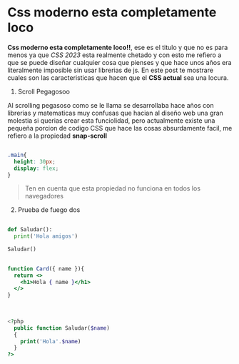 <Tags>
  <Badge title="html" tag="html"/>
  <Badge title="css" tag="css"/>
  <Badge title="tailwind" tag="tailwind"/>
</Tags>

# Css moderno esta completamente loco

<Author text="Updated: March 22, 24">

**Css moderno esta completamente loco!!**, ese es el titulo y que no es para menos ya que *CSS 2023* esta realmente chetado y con esto me refiero a que se puede diseñar cualquier cosa que pienses y que hace unos años era literalmente imposible sin usar librerias de js. En este post te mostrare cuales son las caracteristicas que hacen que el **CSS actual** sea una locura.

1. Scroll Pegagosoo

Al scrolling pegasoso como se le llama se desarrollaba hace años con librerias y matematicas muy confusas que hacian al diseño web una gran molestia si querias crear esta funciolidad, pero actualmente existe una pequeña porcion de codigo CSS que hace las cosas absurdamente facil, me refiero a la propiedad **snap-scroll**

``` css

.main{
  height: 30px;
  display: flex;
}

```

> Ten en cuenta que esta propiedad no funciona en todos los navegadores 

2. Prueba de fuego dos

``` python
  
def Saludar():
  print('Hola amigos')

Saludar()

```


``` jsx
  
function Card({ name }){
  return <>
    <h1>Hola { name }</h1>
  </>
}
  
```


``` php
  
<?php
  public function Saludar($name)
  {
    print('Hola'.$name)
  }
?>
  
```
